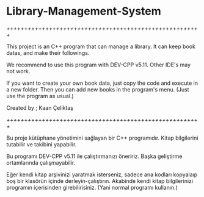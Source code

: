 # Library-Management-System

*+*+*+*+*+*+*+*+*+*+*+*+*+*+*+*+*+*+*+*+*+*+*+*+*+*+*+*+*+*+*+*+*+*+*+*+*+*+*+*+*+*+*+*+*+*+*+*+*+*+*+*+*+*+*+* 

This project is an C++ program that can manage a library. It can keep book datas, and make their followings.

We recommend to use this program with DEV-CPP v5.11. Other IDE's may not work.

If you want to create your own book data, just copy the code and execute in a new folder. Then you can add new books
in the program's menu. (Just use the program as usual.)

Created by ; Kaan Çeliktaş

*+*+*+*+*+*+*+*+*+*+*+*+*+*+*+*+*+*+*+*+*+*+*+*+*+*+*+*+*+*+*+*+*+*+*+*+*+*+*+*+*+*+*+*+*+*+*+*+*+*+*+*+*+*+*+* 

Bu proje kütüphane yönetimini sağlayan bir C++ programıdır. Kitap bilgilerini tutabilir ve takibini yapabilir.

Bu programı DEV-CPP v5.11 ile çalıştırmanızı öneririz. Başka geliştirme ortamlarında çalışmayabilir.

Eğer kendi kitap arşivinizi yaratmak isterseniz, sadece ana kodları kopyalaıp boş bir klasörün içinde derleyin-çalıştırın. Akabinde kendi kitap bilgilerinizi programın içerisinden girebilirisiniz. (Yani normal programı kullanın.)

